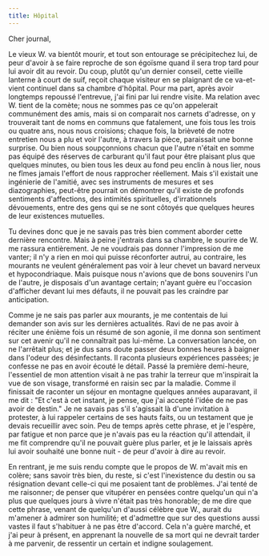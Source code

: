 ```yaml
---
title: Hôpital
---
```


Cher journal,


Le vieux W. va bientôt mourir, et tout son entourage se précipitechez lui, de
peur d'avoir à se faire reproche de son égoïsme quand il sera trop tard pour
lui avoir dit au revoir. Du coup, plutôt qu'un dernier conseil, cette vieille
lanterne à court de suif, reçoit chaque visiteur en se plaignant de ce
va-et-vient continuel dans sa chambre d'hôpital. Pour ma part, après avoir
longtemps repoussé l'entrevue, j'ai fini par lui rendre visite. Ma relation avec
W. tient de la comète; nous ne sommes pas ce qu'on appelerait communément des
amis, mais si on comparait nos carnets d'adresse, on y trouverait tant de noms
en communs que fatalement, une fois tous les trois ou quatre ans, nous nous
croisions; chaque fois, la brièveté de notre entretien nous a plu et voir
l'autre, à travers la pièce, paraissait une bonne surprise. Ou bien nous
soupçonnions chacun que l'autre n'était en somme pas équipé des réserves de
carburant qu'il faut pour être plaisant plus que quelques minutes, ou bien tous
les deux au fond peu enclin à nous lier, nous ne fîmes jamais l'effort de nous
rapprocher réellement. Mais s'il existait une ingénierie de l'amitié, avec ses
instruments de mesures et ses diazographies, peut-être pourrait on démontrer
qu'il existe de profonds sentiments d'affections, des intimités spirituelles,
d'irrationnels dévouements, entre des gens qui se ne sont côtoyés que quelques
heures de leur existences mutuelles.

Tu devines donc que je ne savais pas très bien comment aborder cette dernière
rencontre. Mais à peine j'entrais dans sa chambre, le sourire de W. me rassura
entièrement. Je ne voudrais pas donner l'impression de me vanter; il n'y a rien
en moi qui puisse réconforter autrui, au contraire, les mourants ne veulent
généralement pas voir à leur chevet un bavard nerveux et hypocondriaque. Mais
puisque nous n'avions que de bons souvenirs l'un de l'autre, je disposais d'un
avantage certain; n'ayant guère eu l'occasion d'afficher devant lui mes défauts,
il ne pouvait pas les craindre par anticipation.

Comme je ne sais pas parler aux mourants, je me contentais de lui demander son
avis sur les dernières actualités. Ravi de ne pas avoir à réciter une énième
fois un résumé de son agonie, il me donna son sentiment sur cet avenir qu'il ne
connaîtrait pas lui-même. La conversation lancée, on ne l'arrêtait plus; et je
dus sans doute passer deux bonnes heures à baigner dans l'odeur des
désinfectants. Il raconta plusieurs expériences passées; je confesse ne pas en
avoir écouté le détail. Passé la première demi-heure, l'essentiel de mon
attention visait à ne pas trahir la terreur que m'inspirait la vue de son
visage, transformé en raisin sec par la maladie. Comme il finissait de raconter
un séjour en montagne quelques années auparavant, il me dit : "Et c'est à cet
instant, je pense, que j'ai accepté l'idée de ne pas avoir de destin." Je ne
savais pas s'il s'agissait là d'une invitation à protester, à lui rappeler
certains de ses hauts faits, ou un testament que je devais recueillir avec soin.
Peu de temps après cette phrase, et je l'espère, par fatigue et non parce que je
n'avais pas eu la réaction qu'il attendait, il me fit comprendre qu'il ne
pouvait guère plus parler, et je le laissais après lui avoir souhaité une bonne
nuit - de peur d'avoir à dire au revoir.

En rentrant, je me suis rendu compte que le propos de W. m'avait mis en colère;
sans savoir très bien, du reste, si c'est l'inexistence du destin ou sa
résignation devant celle-ci qui me posaient tant de problèmes. J'ai tenté de me
raisonner; de penser que vitupérer en pensées contre quelqu'un qui n'a plus que
quelques jours à vivre n'était pas très honorable; de me dire que cette phrase,
venant de quelqu'un d'aussi célèbre que W., aurait du m'amener à admirer son
humilité; et d'admettre que sur des questions aussi vastes il faut s'habituer à
ne pas être d'accord. Cela n'a guère marché, et j'ai peur à présent, en
apprenant la nouvelle de sa mort qui ne devrait tarder à me parvenir, de
ressentir un certain et indigne soulagement.
